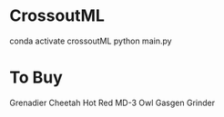 # CrossoutML
 
conda activate crossoutML
python main.py


# To Buy
Grenadier
Cheetah
Hot Red
MD-3 Owl
Gasgen
Grinder